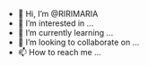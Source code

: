 - 👋 Hi, I’m @RIRIMARIA
- 👀 I’m interested in ...
- 🌱 I’m currently learning ...
- 💞️ I’m looking to collaborate on ...
- 📫 How to reach me ...

<!---
RIRIMARIA/RIRIMARIA is a ✨ special ✨ repository because its `README.md` (this file) appears on your GitHub profile.
You can click the Preview link to take a look at your changes.
--->
